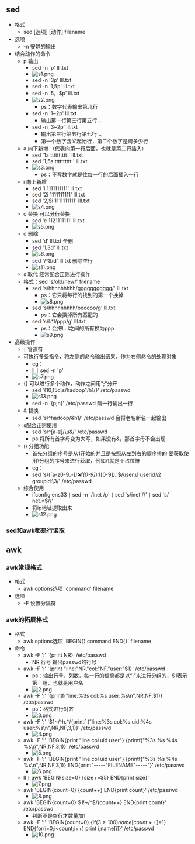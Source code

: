 ## sed
* 格式
	* sed [选项] [动作] filename
* 选项
	* -n 安静的输出
* 结合动作的命令
	* p 输出
		* sed -n 'p' lll.txt
		* ![s1.png](https://upload-images.jianshu.io/upload_images/14467401-eaee043e6b8bd686.png?imageMogr2/auto-orient/strip%7CimageView2/2/w/1240)
		* sed -n '3p' lll.txt 
		* sed -n '1,5p' lll.txt
		* sed -n '5，$p' lll.txt 
		* ![s2.png](https://upload-images.jianshu.io/upload_images/14467401-991ff68026be7c25.png?imageMogr2/auto-orient/strip%7CimageView2/2/w/1240)
			* ps：数字代表输出第几行
		* sed -n '1~2p' lll.txt
			* 输出第一行第三行第五行...
		* sed -n '3~2p' lll.txt
			* 输出第三行第五行第七行...
			* 第一个数字含义起始行，第二个数字是跨多少行	
	* a 向下新增 （代表向第一行后面，也就是第二行插入）		
		* sed '1a tttttttttt ' lll.txt
		* sed '1,5a tttttttttt ' lll.txt
		* ![s3.png](https://upload-images.jianshu.io/upload_images/14467401-f5ee363ddd03f763.png?imageMogr2/auto-orient/strip%7CimageView2/2/w/1240)
			* ps；不写数字就是往每一行的后面插入一行
	* i 向上新增	
		* sed 'i 1111111111' lll.txt
		* sed '2i 1111111111' lll.txt
		* sed '2,$i 1111111111' lll.txt
		* ![s4.png](https://upload-images.jianshu.io/upload_images/14467401-602a1658446f459c.png?imageMogr2/auto-orient/strip%7CimageView2/2/w/1240)
	* c 替换 可以分行替换
		* sed 'c 1121111111' lll.txt
		* ![s5.png](https://upload-images.jianshu.io/upload_images/14467401-e80d71596db64a18.png?imageMogr2/auto-orient/strip%7CimageView2/2/w/1240)
	* d 删除
		* sed 'd' lll.txt  全删
		* sed '1,3d' lll.txt
		* ![s6.png](https://upload-images.jianshu.io/upload_images/14467401-96c475b5c918d274.png?imageMogr2/auto-orient/strip%7CimageView2/2/w/1240)
		* sed '/^$/d' lll.txt 删除空行
		* ![s11.png](https://upload-images.jianshu.io/upload_images/14467401-fd162290829d0827.png?imageMogr2/auto-orient/strip%7CimageView2/2/w/1240)
	* s 取代 经常配合正则进行操作
	* 格式：sed 's/old/new/' filename
		* sed 's/hhhhhhhhh/ggggggggggg/' lll.txt
			* ps：它只将每行的找到的第一个换掉
			* ![s8.png](https://upload-images.jianshu.io/upload_images/14467401-02968e954380e259.png?imageMogr2/auto-orient/strip%7CimageView2/2/w/1240)
		* sed 's/hhhhhhhhh/oooooo/g' lll.txt
			* ps：它会换掉所有匹配的
		* sed 's/l.*l/ppp/g' lll.txt
			* ps：会把l...l之间的所有换为ppp
			* ![s9.png](https://upload-images.jianshu.io/upload_images/14467401-263796d98c37c6ed.png?imageMogr2/auto-orient/strip%7CimageView2/2/w/1240)
* 高级操作 
	* `|` 管道符 
	* 可执行多条指令，将左侧的命令输出结果，作为右侧命令的处理对象
		* eg：
		* ll `|` sed -n 'p'
		* ![s7.png](https://upload-images.jianshu.io/upload_images/14467401-91fcbee59c9da7d6.png?imageMogr2/auto-orient/strip%7CimageView2/2/w/1240)
	* {} 可以进行多个动作，动作之间用";"分开
		* sed '{10,15d;s/hadoop1/h1/}' /etc/passwd
		* ![s13.png](https://upload-images.jianshu.io/upload_images/14467401-f62657d29491d824.png?imageMogr2/auto-orient/strip%7CimageView2/2/w/1240)
		* sed -n '{p;n}' /etc/passwd 隔一行输出一行
	* & 替换  	
		* sed 's/^hadoop/&h1/' /etc/passwd 会将老名新名一起输出
	* s配合正则使用
		* sed 's/^[a-z]/\u&/' /etc/passwd
		* ps:将所有首字母变为大写，如果没有&，那首字母不会出现
	* () 分组功能
		* 首先分组的序号是从1开始的并且是按照从左到右的顺序排的
	要获取使用\分组的序号来进行获取，例如\1就是个占位符	
		* eg：
		* sed 's/\([a-z0-9_-]*\):x:\([0-9]*\):\([0-9]*\):.*$/user:\1 userid:\2 groupid:\3/' /etc/passwd
	* 综合使用
		* ifconfig ens33 `|` sed -n '/inet /p' `|` sed 's/inet //' `|` sed 's/ net.*$//'
		* 将ip地址提取出来
		* ![s12.png](https://upload-images.jianshu.io/upload_images/14467401-8a0244223c4dbdac.png?imageMogr2/auto-orient/strip%7CimageView2/2/w/1240)
### sed和awk都是行读取
## awk
### awk常规格式
* 格式
	* awk options选项 'command' filename
* 选项
	* -F 设置分隔符
### awk的拓展格式	
* 格式
	* awk options选项 'BEGIN{} command END{}' filename
* 命令
	* awk -F ':' '{print NR}' /etc/passwd
		* NR 行号 输出passwd的行号
	* awk -F ':' '{print "line:"NR,"col:"NF,"user:"$1}' /etc/passwd
		* ps：输出行号，列数，每一行的信息都是以“:”来进行分组的，$1表示第一组，也就是用户名
		* ![2.png](https://upload-images.jianshu.io/upload_images/14467401-c85a79d4b675fe28.png?imageMogr2/auto-orient/strip%7CimageView2/2/w/1240)
	* awk -F ':' '{printf("line:%3s col:%s user:%s\n",NR,NF,$1)}' /etc/passwd
		* ps：格式进行对齐
		* ![3.png](https://upload-images.jianshu.io/upload_images/14467401-986ffa6321d552ca.png?imageMogr2/auto-orient/strip%7CimageView2/2/w/1240)
	* awk -F ':' '$1~/^h.*/{printf ("line:%3s col:%s uid:%4s user:%s\n",NR,NF,$3,$1)}' /etc/passwd	
		* ![4.png](https://upload-images.jianshu.io/upload_images/14467401-ba788a1552df8d52.png?imageMogr2/auto-orient/strip%7CimageView2/2/w/1240)
	* awk -F ':' 'BEGIN{print "line col uid user"} {printf("%3s %s %4s %s\n",NR,NF,$3,$1)}' /etc/passwd
		* ![5.png](https://upload-images.jianshu.io/upload_images/14467401-e2dbdc0f79918261.png?imageMogr2/auto-orient/strip%7CimageView2/2/w/1240)
    * awk -F ':' 'BEGIN{print "line col uid user"} {printf("%3s %s %4s %s\n",NR,NF,$3,$1)} END{print"-----"FILENAME"-----"}' /etc/passwd
		* ![6.png](https://upload-images.jianshu.io/upload_images/14467401-b26c3ff935834fdb.png?imageMogr2/auto-orient/strip%7CimageView2/2/w/1240)
	* ll `|` awk 'BEGIN{size=0} {size+=$5} END{print size}'
		* ![7.png](https://upload-images.jianshu.io/upload_images/14467401-e7eeab120630c478.png?imageMogr2/auto-orient/strip%7CimageView2/2/w/1240)
	* awk 'BEGIN{count=0} {count++} END{print count}' /etc/passwd
		* ![8.png](https://upload-images.jianshu.io/upload_images/14467401-62bdca0bd51fa242.png?imageMogr2/auto-orient/strip%7CimageView2/2/w/1240)
	* awk 'BEGIN{count=0} $1!~/^$/{count++} END{print count}' /etc/passwd
		* 判断不是空行才数量加1
	* awk -F ':' 'BEGIN{count=0} {if($3>100) name[count++]=$1} END{for(i=0;i<count;i++) print i,name[i]}' /etc/passwd	
		* ![10.png](https://upload-images.jianshu.io/upload_images/14467401-de851c892005c4b9.png?imageMogr2/auto-orient/strip%7CimageView2/2/w/1240)

		
	
	
	
	
